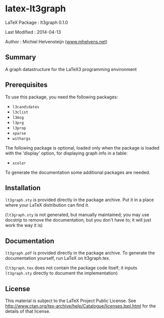 latex-lt3graph
=============

LaTeX Package : lt3graph 0.1.0

Last Modified : 2014-04-13

Author        : Michiel Helvensteijn  (www.mhelvens.net)


Summary
-------

A graph datastructure for the LaTeX3 programming environment


Prerequisites
-------------

To use this package, you need the following packages:

*  `l3candidates`
*  `l3clist`
*  `l3msg`
*  `l3prg`
*  `l3prop`
*  `xparse`
*  `withargs`

The following package is optional, loaded only when the package
is loaded with the 'display' option, for displaying graph info
in a table:

*  `xcolor`

To generate the documentation some additional packages are needed.


Installation
-------------

`lt3graph.sty` is provided directly in the package archive. Put
it in a place where your LaTeX distribution can find it.

(`lt3graph.sty` is not generated, but manually maintained; you
 may use docstrip to remove the documentation, but you don't
 have to; it will just work the way it is)


Documentation
-------------

`lt3graph.pdf` is provided directly in the package archive. To
generate the documentation yourself, run LaTeX on lt3graph.tex.

(`lt3graph.tex` does not contain the package code itself; it inputs
 `lt3graph.sty` directly to document the implementation)


License
-------

This material is subject to the LaTeX Project Public License. See
http://www.ctan.org/tex-archive/help/Catalogue/licenses.lppl.html 
for the details of that license.
